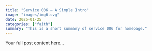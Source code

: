 ```yaml
---
title: "Service 006 — A Simple Intro"
image: "images/img6.svg"
date: 2025-01-25
categories: ["faith"]
summary: "This is a short summary of service 006 for homepage."
---
```


Your full post content here...
